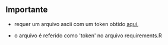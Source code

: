 ## Importante

- requer um arquivo ascii com um token obtido [aqui](https://github.com/settings/tokens),

- o arquivo é referido como 'token' no arquivo requirements.R